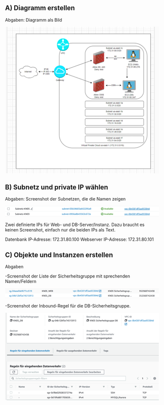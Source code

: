 ## A) Diagramm erstellen

Abgaben:
Diagramm als Bild

![Alt text](KN05_Diagramm.png)

## B) Subnetz und private IP wählen

Abgaben:
Screenshot der Subnetzen, die die Namen zeigen

![Alt text](image.png)

Zwei definierte IPs für Web- und DB-Server/Instanz. Dazu braucht es keinen Screenshot,
einfach nur die beiden IPs als Text.

Datenbank IP-Adresse: 172.31.80.100
Webserver IP-Adresse: 172.31.80.101

## C) Objekte und Instanzen erstellen

Abgaben

-Screenshot der Liste der Sicherheitsgruppe mit sprechenden Namen/Feldern

![Alt text](image-1.png)

-Screenshot der Inbound-Regel für die DB-Sicherheitsgruppe.

![Alt text](image-2.png)
